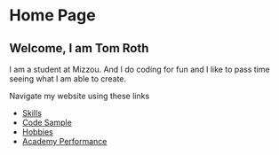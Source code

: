 # Home Page
## Welcome, I am Tom Roth

I am a student at Mizzou. And I do coding for fun and I like to pass time seeing what I am able to create.

Navigate my website using these links

* [Skills](./skills.md)
* [Code Sample](./code_sample.md)
* [Hobbies](./hobby.md)
* [Academy Performance](./marks.md)
